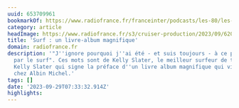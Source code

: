 ```yaml
---
uuid: 653709961
bookmarkOf: https://www.radiofrance.fr/franceinter/podcasts/les-80/les-80-d-ali-baddou-du-vendredi-29-septembre-2023-4429223?fbclid=PAAaYK2I9oo5bujfXpFDNQbmX2g9rAHXElrJIxP56XCTTwgnbwa6puD27Tays
category: article
headImage: https://www.radiofrance.fr/s3/cruiser-production/2023/09/620ff579-905c-4c57-a2d5-7062b09ff621/1200x680_sc_surfcouv.jpg
title: 'Surf : un livre-album magnifique'
domain: radiofrance.fr
description: '"J''ignore pourquoi j''ai été - et suis toujours - à ce point hypnotisé
  par le surf". Ces mots sont de Kelly Slater, le meilleur surfeur de tous les temps.
  Kelly Slater qui signe la préface d''un livre album magnifique qui vient de paraître
  chez Albin Michel.'
tags: []
date: '2023-09-29T07:33:32.914Z'
highlights: 
---
```



